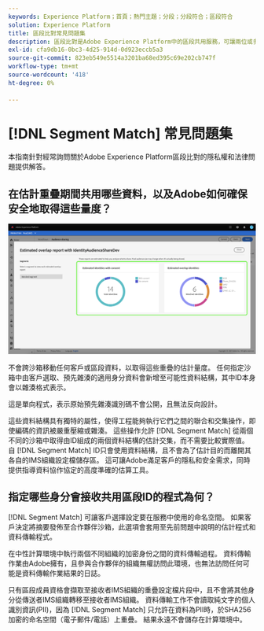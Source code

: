 ```yaml
---
keywords: Experience Platform；首頁；熱門主題；分段；分段符合；區段符合
solution: Experience Platform
title: 區段比對常見問題集
description: 區段比對是Adobe Experience Platform中的區段共用服務，可讓兩位或多位Platform使用者以安全、受控且符合隱私權的方式來交換區段資料。
exl-id: cfa9db16-0bc3-4d25-914d-0d923eccb5a3
source-git-commit: 823eb549e5514a3201ba68ed395c69e202cb747f
workflow-type: tm+mt
source-wordcount: '418'
ht-degree: 0%

---
```


# [!DNL Segment Match] 常見問題集

本指南針對經常詢問關於Adobe Experience Platform區段比對的隱私權和法律問題提供解答。

## 在估計重疊期間共用哪些資料，以及Adobe如何確保安全地取得這些量度？

![overlap-report.png](./images/overlap-report.png)

不會跨沙箱移動任何客戶或區段資料，以取得這些重疊的估計量度。 任何指定沙箱中由客戶選取、預先雜湊的適用身分資料會新增至可能性資料結構，其中ID本身會以雜湊格式表示。

這是單向程式，表示原始預先雜湊識別碼不會公開，且無法反向設計。

這些資料結構具有獨特的屬性，使得工程能夠執行它們之間的聯合和交集操作，即使編碼的資訊被嚴重壓縮或雜湊。 這些操作允許 [!DNL Segment Match] 從兩個不同的沙箱中取得由ID組成的兩個資料結構的估計交集，而不需要比較實際值。 自 [!DNL Segment Match] ID只會使用資料結構，且不會為了估計目的而離開其各自的IMS組織設定檔儲存區。 這可讓Adobe滿足客戶的隱私和安全需求，同時提供指導資料協作協定的高度準確的估算工具。

## 指定哪些身分會接收共用區段ID的程式為何？

[!DNL Segment Match] 可讓客戶選擇設定要在服務中使用的命名空間。 如果客戶決定將摘要發佈至合作夥伴沙箱，此選項會套用至先前問題中說明的估計程式和資料傳輸程式。

在中性計算環境中執行兩個不同組織的加密身份之間的資料傳輸過程。 資料傳輸作業由Adobe擁有，且參與合作夥伴的組織無權訪問此環境，也無法訪問任何可能是資料傳輸作業結果的日誌。

只有區段成員資格會擷取至接收者IMS組織的重疊設定檔片段中，且不會將其他身分從傳送者IMS組織轉移至接收者IMS組織。 資料傳輸工作不會讀取純文字的個人識別資訊(PII)，因為 [!DNL Segment Match] 只允許在資料為PII時，於SHA256加密的命名空間（電子郵件/電話）上重疊。 結果永遠不會儲存在計算環境中。

